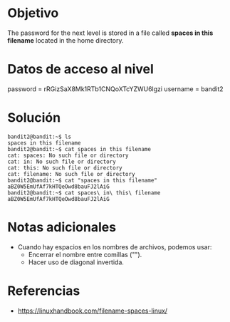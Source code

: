 # Objetivo
The password for the next level is stored in a file called **spaces in this filename** located in the home directory.

# Datos de acceso al nivel
password = rRGizSaX8Mk1RTb1CNQoXTcYZWU6lgzi
username =  bandit2

# Solución
```
bandit2@bandit:~$ ls
spaces in this filename
bandit2@bandit:~$ cat spaces in this filename
cat: spaces: No such file or directory
cat: in: No such file or directory
cat: this: No such file or directory
cat: filename: No such file or directory
bandit2@bandit:~$ cat "spaces in this filename"
aBZ0W5EmUfAf7kHTQeOwd8bauFJ2lAiG
bandit2@bandit:~$ cat spaces\ in\ this\ filename
aBZ0W5EmUfAf7kHTQeOwd8bauFJ2lAiG
```
# Notas adicionales
- Cuando hay espacios en los nombres de archivos, podemos usar:
	- Encerrar el nombre entre comillas ("").
	- Hacer uso de diagonal invertida.
# Referencias
- https://linuxhandbook.com/filename-spaces-linux/